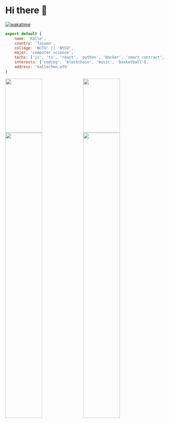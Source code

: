 # Hi there 👋

[![wakatime](https://wakatime.com/badge/user/e5887fe1-a295-427e-b6ee-236bad55b1fe.svg)](https://wakatime.com/@e5887fe1-a295-427e-b6ee-236bad55b1fe)

```js
export default {
    name: 'Kalle',
    country: 'Taiwan',
    college: 'NCTU' || 'NYCU',
    major: 'computer science',
    techs: ['js', 'ts', 'react', 'python', 'docker', 'smart contract', 'hyperledger fabric'],
    interests: ['coding', 'blockchain', 'music', 'basketball'],
    address: 'kallechen.eth'
}
```
<img  width='48%' align='left' height='170' src='https://github-readme-stats.vercel.app/api?username=kallechen&theme=radical&show_icons=true'/> 
<img  width='48%' height='170' src='https://github-readme-stats.vercel.app/api/wakatime?username=kalle&theme=radical&langs_count=5'/>  
<img  width='48%' align='left' src='https://github-readme-stats.vercel.app/api/top-langs/?username=kallechen&langs_count=5&layout=compact&theme=radical'/> 
<img  width ='48%' src='https://spotify-github-profile.vercel.app/api/view?uid=chen1082yo&cover_image=true&theme=novatorem'>
<!-- 
<img width="48%" align='left' src="./profile-summary-card-output/monokai/1-repos-per-language.svg">
<img width="48%" src="./profile-summary-card-output/monokai/2-most-commit-language.svg">
<img width="48%" align='left' src="./profile-summary-card-output/monokai/3-stats.svg">
<img width="48%" src="./profile-summary-card-output/monokai/4-productive-time.svg"> -->
